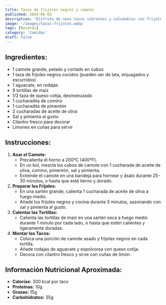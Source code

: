 ```yaml
---
title: Tacos de frijoles negros y camote
published: 2024-06-03
description: 'Disfruta de unos tacos vibrantes y saludables con frijoles negros sazonados, camote asado, rodajas de aguacate fresco y queso cotija, todo servido en tortillas de maíz'
image: '/images/tacos-frijoles.webp'
tags: [Recetas]
category: 'Comidas'
draft: false 
---
```

## Ingredientes:
- 1 camote grande, pelado y cortado en cubos
- 1 taza de frijoles negros cocidos (pueden ser de lata, enjuagados y escurridos)
- 1 aguacate, en rodajas
- 8 tortillas de maíz
- 1/2 taza de queso cotija, desmenuzado
- 1 cucharadita de comino
- 1 cucharadita de pimentón
- 2 cucharadas de aceite de oliva
- Sal y pimienta al gusto
- Cilantro fresco para decorar
- Limones en cuñas para servir
## Instrucciones:
1. **Asar el Camote:**
   - Precalienta el horno a 200°C (400°F).
   - En un bol, mezcla los cubos de camote con 1 cucharada de aceite de oliva, comino, pimentón, sal y pimienta.
   - Extiende el camote en una bandeja para hornear y ásalo durante 25-30 minutos, o hasta que esté tierno y dorado.
2. **Preparar los Frijoles:**
   - En una sartén grande, calienta 1 cucharada de aceite de oliva a fuego medio.
   - Añade los frijoles negros y cocina durante 5 minutos, sazonando con sal y pimienta al gusto.
3. **Calentar las Tortillas:**
   - Calienta las tortillas de maíz en una sartén seca a fuego medio durante 1 minuto por cada lado, o hasta que estén calientes y ligeramente doradas.
4. **Montar los Tacos:**
   - Coloca una porción de camote asado y frijoles negros en cada tortilla.
   - Añade rodajas de aguacate y espolvorea con queso cotija.
   - Decora con cilantro fresco y sirve con cuñas de limón.
## Información Nutricional Aproximada:
- **Calorías:** 300 kcal por taco
- **Proteínas:** 10g
- **Grasas:** 15g
- **Carbohidratos:** 35g